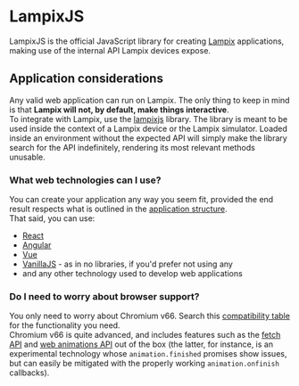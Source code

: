 # LampixJS

LampixJS is the official JavaScript library for creating [Lampix](https://lampix.com/) applications, making use of the internal API Lampix devices expose.

## Application considerations

Any valid web application can run on Lampix. The only thing to keep in mind is that **Lampix will not, by default, make things interactive**.  
To integrate with Lampix, use the [lampixjs](https://www.npmjs.com/package/@lampix/core) library. The library is meant to be used inside the context of a Lampix device or the Lampix simulator. Loaded inside an environment without the expected API will simply make the library search for the API indefinitely, rendering its most relevant methods unusable.

### What web technologies can I use?

You can create your application any way you seem fit, provided the end result respects what is outlined in the [application structure](./docs/lampixjs/application-structure.md).  
That said, you can use:
* [React](https://reactjs.org/)
* [Angular](https://angular.io/)
* [Vue](https://vuejs.org/)
* [VanillaJS](http://vanilla-js.com/) - as in no libraries, if you'd prefer not using any
* and any other technology used to develop web applications

### Do I need to worry about browser support?

You only need to worry about Chromium v66. Search this [compatibility table](https://caniuse.com/#compare=chrome+66) for the functionality you need.  
Chromium v66 is quite advanced, and includes features such as the [fetch API](https://developer.mozilla.org/en-US/docs/Web/API/Fetch_API) and [web animations API](https://developer.mozilla.org/en-US/docs/Web/API/Web_Animations_API) out of the box (the latter, for instance, is an experimental technology whose `animation.finished` promises show issues, but can easily be mitigated with the properly working `animation.onfinish` callbacks).
